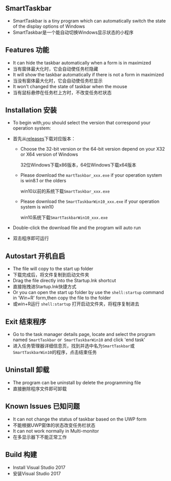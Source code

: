 SmartTaskbar
-----
* SmartTaskbar is a tiny program which can automatically switch the state of the display options of Windows
* SmartTaskbar是一个能自动切换Windows显示状态的小程序

Features 功能
-----
* It can hide the taskbar automatically when a form is in maximized
* 当有窗体最大化时，它会自动使任务栏隐藏
* It will show the taskbar automatically if there is not a form in maximized
* 当没有窗体最大化时，它会自动使任务栏显示
* It won't changed the state of taskbar when the mouse 
* 当有鼠标悬停在任务栏上方时，不改变任务栏状态

Installation 安装
-----
* To begin with,you should select the version that correspond your operation system:
* 首先从[releases](https://github.com/ChanpleCai/SmartTaskbar/releases)下载对应版本：

    * Choose the 32-bit version or the 64-bit version depend on your X32 or X64 version of Windows
      
      32位Windows下载x86版本，64位Windows下载x64版本
      
    * Please download the `martTaskbar_xxx.exe` if your operation system is win8.1 or the olders
      
      win10以前的系统下载`SmartTaskbar_xxx.exe`
      
    * Please download the `SmartTaskbarWin10_xxx.exe` if your operation system is win10
      
      win10系统下载`SmartTaskbarWin10_xxx.exe`
    
* Double-click the download file and the program will auto run
* 双击程序即可运行

Autostart 开机自启
-----
* The file will copy to the start up folder
* 下载完成后，将文件复制到启动文件夹
* Drag the file directly into the Startup.lnk shortcut
* 直接拖拽进Startup.lnk快捷方式
* Or you can open the start up folder by use the `shell:startup` command in 'Win+R' form,then copy the file to the folder
* 或win+R运行 `shell:startup` 打开启动文件夹，将程序复制进去


Exit 结束程序
-----
* Go to the task manager details page, locate and select the program named `SmartTaskbar` or` SmartTaskbarWin10` and click 'end task'
* 进入任务管理器详细信息页，找到并选中名为`SmartTaskbar`或`SmartTaskbarWin10`的程序，点击结束任务

Uninstall 卸载
-----
* The program can be uninstall by delete the programming file 
* 直接删除程序文件即可卸载

Known Issues 已知问题
-----
* It can not change the status of taskbar based on the UWP form
* 不能根据UWP窗体的状态改变任务栏状态
* It can not work normally in Multi-monitor
* 在多显示器下不能正常工作

Build 构建
-----
* Install Visual Studio 2017
* 安装Visual Studio 2017 
